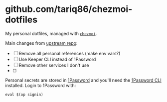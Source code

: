 # github.com/tariq86/chezmoi-dotfiles

My personal dotfiles, managed with [`chezmoi`](https://github.com/twpayne/chezmoi).

Main changes from [upstream repo]():

- [ ] Remove all personal references (make env vars?)
- [ ] Use Keeper CLI instead of 1Password
- [ ] Remove other services I don't use
- [ ]

Personal secrets are stored in [1Password](https://1password.com) and you'll
need the [1Password CLI](https://developer.1password.com/docs/cli/) installed.
Login to 1Password with:

    eval $(op signin)
